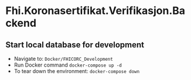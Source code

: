 #  Fhi.Koronasertifikat.Verifikasjon.Backend

## Start local database for development

* Navigate to: `Docker/FHICORC_Development`
* Run Docker command `docker-compose up -d `
* To tear down the environment:  `docker-compose down`
